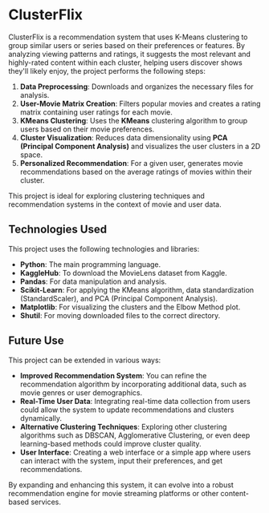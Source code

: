 # ClusterFlix
ClusterFlix is a recommendation system that uses K-Means clustering to group similar users or series based on their preferences or features. By analyzing viewing patterns and ratings, it suggests the most relevant and highly-rated content within each cluster, helping users discover shows they'll likely enjoy, the project performs the following steps:

1. **Data Preprocessing**: Downloads and organizes the necessary files for analysis.
2. **User-Movie Matrix Creation**: Filters popular movies and creates a rating matrix containing user ratings for each movie.
3. **KMeans Clustering**: Uses the **KMeans** clustering algorithm to group users based on their movie preferences.
4. **Cluster Visualization**: Reduces data dimensionality using **PCA (Principal Component Analysis)** and visualizes the user clusters in a 2D space.
5. **Personalized Recommendation**: For a given user, generates movie recommendations based on the average ratings of movies within their cluster.

This project is ideal for exploring clustering techniques and recommendation systems in the context of movie and user data.

## Technologies Used

This project uses the following technologies and libraries:

- **Python**: The main programming language.
- **KaggleHub**: To download the MovieLens dataset from Kaggle.
- **Pandas**: For data manipulation and analysis.
- **Scikit-Learn**: For applying the KMeans algorithm, data standardization (StandardScaler), and PCA (Principal Component Analysis).
- **Matplotlib**: For visualizing the clusters and the Elbow Method plot.
- **Shutil**: For moving downloaded files to the correct directory.

## Future Use

This project can be extended in various ways:

- **Improved Recommendation System**: You can refine the recommendation algorithm by incorporating additional data, such as movie genres or user demographics.
- **Real-Time User Data**: Integrating real-time data collection from users could allow the system to update recommendations and clusters dynamically.
- **Alternative Clustering Techniques**: Exploring other clustering algorithms such as DBSCAN, Agglomerative Clustering, or even deep learning-based methods could improve cluster quality.
- **User Interface**: Creating a web interface or a simple app where users can interact with the system, input their preferences, and get recommendations.

By expanding and enhancing this system, it can evolve into a robust recommendation engine for movie streaming platforms or other content-based services.

